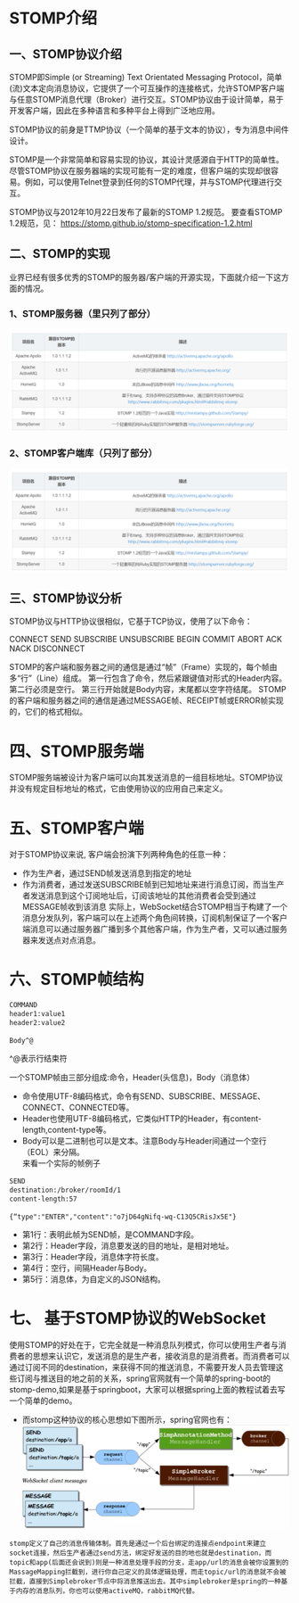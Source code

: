 # STOMP介绍 
## 一、STOMP协议介绍
STOMP即Simple (or Streaming) Text Orientated Messaging Protocol，简单(流)文本定向消息协议，它提供了一个可互操作的连接格式，允许STOMP客户端与任意STOMP消息代理（Broker）进行交互。STOMP协议由于设计简单，易于开发客户端，因此在多种语言和多种平台上得到广泛地应用。

STOMP协议的前身是TTMP协议（一个简单的基于文本的协议），专为消息中间件设计。

STOMP是一个非常简单和容易实现的协议，其设计灵感源自于HTTP的简单性。尽管STOMP协议在服务器端的实现可能有一定的难度，但客户端的实现却很容易。例如，可以使用Telnet登录到任何的STOMP代理，并与STOMP代理进行交互。

STOMP协议与2012年10月22日发布了最新的STOMP 1.2规范。
要查看STOMP 1.2规范，见： https://stomp.github.io/stomp-specification-1.2.html

## 二、STOMP的实现
业界已经有很多优秀的STOMP的服务器/客户端的开源实现，下面就介绍一下这方面的情况。

### 1、STOMP服务器（里只列了部分）
![](https://github.com/lk6678979/image/blob/master/STOMP1.jpg)
### 2、STOMP客户端库（只列了部分）
![](https://github.com/lk6678979/image/blob/master/STOMP2.jpg)


## 三、STOMP协议分析
STOMP协议与HTTP协议很相似，它基于TCP协议，使用了以下命令：

CONNECT
SEND
SUBSCRIBE
UNSUBSCRIBE
BEGIN
COMMIT
ABORT
ACK
NACK
DISCONNECT

STOMP的客户端和服务器之间的通信是通过“帧”（Frame）实现的，每个帧由多“行”（Line）组成。
第一行包含了命令，然后紧跟键值对形式的Header内容。
第二行必须是空行。
第三行开始就是Body内容，末尾都以空字符结尾。
STOMP的客户端和服务器之间的通信是通过MESSAGE帧、RECEIPT帧或ERROR帧实现的，它们的格式相似。

# 四、STOMP服务端
STOMP服务端被设计为客户端可以向其发送消息的一组目标地址。STOMP协议并没有规定目标地址的格式，它由使用协议的应用自己来定义。

# 五、STOMP客户端
对于STOMP协议来说, 客户端会扮演下列两种角色的任意一种：

* 作为生产者，通过SEND帧发送消息到指定的地址
* 作为消费者，通过发送SUBSCRIBE帧到已知地址来进行消息订阅，而当生产者发送消息到这个订阅地址后，订阅该地址的其他消费者会受到通过MESSAGE帧收到该消息
实际上，WebSocket结合STOMP相当于构建了一个消息分发队列，客户端可以在上述两个角色间转换，订阅机制保证了一个客户端消息可以通过服务器广播到多个其他客户端，作为生产者，又可以通过服务器来发送点对点消息。

# 六、STOMP帧结构
```
COMMAND
header1:value1
header2:value2

Body^@
```
^@表示行结束符

一个STOMP帧由三部分组成:命令，Header(头信息)，Body（消息体）  
* 命令使用UTF-8编码格式，命令有SEND、SUBSCRIBE、MESSAGE、CONNECT、CONNECTED等。  
* Header也使用UTF-8编码格式，它类似HTTP的Header，有content-length,content-type等。  
* Body可以是二进制也可以是文本。注意Body与Header间通过一个空行（EOL）来分隔。  
来看一个实际的帧例子
```
SEND
destination:/broker/roomId/1
content-length:57

{“type":"ENTER","content":"o7jD64gNifq-wq-C13Q5CRisJx5E"}
```
* 第1行：表明此帧为SEND帧，是COMMAND字段。
* 第2行：Header字段，消息要发送的目的地址，是相对地址。
* 第3行：Header字段，消息体字符长度。
* 第4行：空行，间隔Header与Body。
* 第5行：消息体，为自定义的JSON结构。

# 七、 基于STOMP协议的WebSocket
使用STOMP的好处在于，它完全就是一种消息队列模式，你可以使用生产者与消费者的思想来认识它，发送消息的是生产者，接收消息的是消费者。而消费者可以通过订阅不同的destination，来获得不同的推送消息，不需要开发人员去管理这些订阅与推送目的地之前的关系，spring官网就有一个简单的spring-boot的stomp-demo,如果是基于springboot，大家可以根据spring上面的教程试着去写一个简单的demo。
* 而stomp这种协议的核心思想如下图所示，spring官网也有：
![](https://github.com/lk6678979/image/blob/master/STOMP3.jpg)

```
stomp定义了自己的消息传输体制。首先是通过一个后台绑定的连接点endpoint来建立socket连接，然后生产者通过send方法，绑定好发送的目的地也就是destination，而topic和app(后面还会说到)则是一种消息处理手段的分支，走app/url的消息会被你设置到的MassageMapping拦截到，进行你自己定义的具体逻辑处理，而走topic/url的消息就不会被拦截，直接到Simplebroker节点中将消息推送出去。其中simplebroker是spring的一种基于内存的消息队列，你也可以使用activeMQ，rabbitMQ代替。
```
